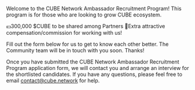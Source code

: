Welcome to the CUBE Network Ambassador Recruitment Program! This program is for those who are looking to grow CUBE ecosystem.

💴300,000 $CUBE to be shared among Partners
🤝Extra attractive compensation/commission for working with us!

Fill out the form below for us to get to know each other better. The Community team will be in touch with you soon. Thanks!

Once you have submitted the CUBE Network Ambassador Recruitment Program application form, we will contact you and arrange an interview for the shortlisted candidates. If you have any questions, please feel free to email contact@cube.network for help.

<!---
Kirill182022/Kirill182022 is a ✨ special ✨ repository because its `README.md` (this file) appears on your GitHub profile.
You can click the Preview link to take a look at your changes.
--->
